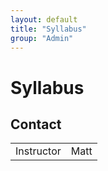 ```yaml
---
layout: default
title: "Syllabus"
group: "Admin"
---
```


# Syllabus

## Contact
<table>
	<tr>
		<td> Instructor </td>
		<td> Matt </td>
	</tr>
</table>